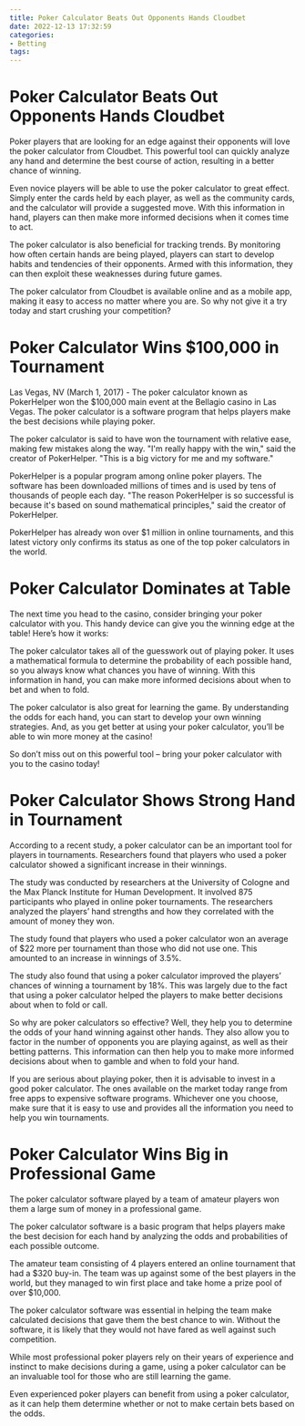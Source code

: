```yaml
---
title: Poker Calculator Beats Out Opponents Hands Cloudbet
date: 2022-12-13 17:32:59
categories:
- Betting
tags:
---
```



#  Poker Calculator Beats Out Opponents Hands Cloudbet

Poker players that are looking for an edge against their opponents will love the poker calculator from Cloudbet. This powerful tool can quickly analyze any hand and determine the best course of action, resulting in a better chance of winning.

Even novice players will be able to use the poker calculator to great effect. Simply enter the cards held by each player, as well as the community cards, and the calculator will provide a suggested move. With this information in hand, players can then make more informed decisions when it comes time to act.

The poker calculator is also beneficial for tracking trends. By monitoring how often certain hands are being played, players can start to develop habits and tendencies of their opponents. Armed with this information, they can then exploit these weaknesses during future games.

The poker calculator from Cloudbet is available online and as a mobile app, making it easy to access no matter where you are. So why not give it a try today and start crushing your competition?

#  Poker Calculator Wins $100,000 in Tournament

Las Vegas, NV (March 1, 2017) - The poker calculator known as PokerHelper won the $100,000 main event at the Bellagio casino in Las Vegas. The poker calculator is a software program that helps players make the best decisions while playing poker.

The poker calculator is said to have won the tournament with relative ease, making few mistakes along the way. "I'm really happy with the win," said the creator of PokerHelper. "This is a big victory for me and my software."

PokerHelper is a popular program among online poker players. The software has been downloaded millions of times and is used by tens of thousands of people each day. "The reason PokerHelper is so successful is because it's based on sound mathematical principles," said the creator of PokerHelper.

PokerHelper has already won over $1 million in online tournaments, and this latest victory only confirms its status as one of the top poker calculators in the world.

#  Poker Calculator Dominates at Table

The next time you head to the casino, consider bringing your poker calculator with you. This handy device can give you the winning edge at the table! Here’s how it works:

The poker calculator takes all of the guesswork out of playing poker. It uses a mathematical formula to determine the probability of each possible hand, so you always know what chances you have of winning. With this information in hand, you can make more informed decisions about when to bet and when to fold.

The poker calculator is also great for learning the game. By understanding the odds for each hand, you can start to develop your own winning strategies. And, as you get better at using your poker calculator, you’ll be able to win more money at the casino!

So don’t miss out on this powerful tool – bring your poker calculator with you to the casino today!

#  Poker Calculator Shows Strong Hand in Tournament

According to a recent study, a poker calculator can be an important tool for players in tournaments. Researchers found that players who used a poker calculator showed a significant increase in their winnings.

The study was conducted by researchers at the University of Cologne and the Max Planck Institute for Human Development. It involved 875 participants who played in online poker tournaments. The researchers analyzed the players’ hand strengths and how they correlated with the amount of money they won.

The study found that players who used a poker calculator won an average of $22 more per tournament than those who did not use one. This amounted to an increase in winnings of 3.5%.

The study also found that using a poker calculator improved the players’ chances of winning a tournament by 18%. This was largely due to the fact that using a poker calculator helped the players to make better decisions about when to fold or call.

So why are poker calculators so effective? Well, they help you to determine the odds of your hand winning against other hands. They also allow you to factor in the number of opponents you are playing against, as well as their betting patterns. This information can then help you to make more informed decisions about when to gamble and when to fold your hand.

If you are serious about playing poker, then it is advisable to invest in a good poker calculator. The ones available on the market today range from free apps to expensive software programs. Whichever one you choose, make sure that it is easy to use and provides all the information you need to help you win tournaments.

#  Poker Calculator Wins Big in Professional Game

The poker calculator software played by a team of amateur players won them a large sum of money in a professional game.

The poker calculator software is a basic program that helps players make the best decision for each hand by analyzing the odds and probabilities of each possible outcome.

The amateur team consisting of 4 players entered an online tournament that had a $320 buy-in. The team was up against some of the best players in the world, but they managed to win first place and take home a prize pool of over $10,000.

The poker calculator software was essential in helping the team make calculated decisions that gave them the best chance to win. Without the software, it is likely that they would not have fared as well against such competition.

While most professional poker players rely on their years of experience and instinct to make decisions during a game, using a poker calculator can be an invaluable tool for those who are still learning the game.

Even experienced poker players can benefit from using a poker calculator, as it can help them determine whether or not to make certain bets based on the odds.